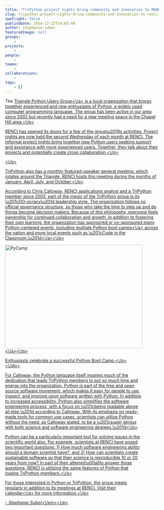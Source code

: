 ```yaml
---
title: "TriPython project nights bring community and innovation to RENCI after hours"
slug: tripython-project-nights-bring-community-and-innovation-to-renci-after-hours
spotlight: false
publishDate: 2014-12-22T14:03:40
author: stephanie-suber
featuredImage: null
groups:
    - 
projects:
    - 
people:
    - 
teams: 
    - 
collaborations:
    - 
tags:
    - []
---
```

<p>The <a href="http:\/\/tripython.org\/" target="_blank">Triangle Python Users Group<\/a> is a local organization that brings together experienced and new enthusiasts of Python, a widely used computer programming language. The group has been active in our area since 2002 but recently had a need for a new meeting space in the Chapel Hill area.<\/p>
<p>RENCI has opened its doors for a few of the group\u2019s activities. Project nights are now held the second Wednesday of each month at RENCI. The informal project nights bring together new Python users seeking support and assistance with more experienced users. Together, they talk about their projects and potentially create cross collaboration.<\/p>
<p><!--more--><\/p>
<p>TriPython also has a monthly featured-speaker general meeting, which rotates around the Triangle. RENCI hosts this meeting during the months of January, April, July, and October.<\/p>
<p>According to Chris Calloway, RENCI applications analyst and a TriPython member since 2003, part of the magic of the TriPython group is its \u201cDO-ocracy\u201d leadership style. The organization follows no official governance structure, so those who take the time to step up and do things become decision makers. Because of this philosophy, everyone feels ownership for continued collaboration and growth. In addition to fostering their own learning, the organization has sponsored or co-sponsored many Python-centered events, including multiple <a href="http:\/\/tripython.org\/boot-camp\/" target="_blank">Python boot camps<\/a> across the nation and more local events such as <a href="http:\/\/tripython.org\/gallery\/code-in-the-classroom-aug-2014\/" target="_blank">\u201cCode in the Classroom.\u201d<\/a><\/p>
<div id="attachment_14201" class="wp-caption alignright" style="width: 450px"><a href="http:\/\/renci.org\/wp-content\/uploads\/2014\/12\/large-2.jpeg"  rel="lightbox[roadtrip]"><img class="wp-image-14201" src="http:\/\/renci.org\/wp-content\/uploads\/2014\/12\/large-2-640x480.jpeg" alt="PyCamp" width="450" height="338" srcset="https:\/\/renci.org\/wp-content\/uploads\/2014\/12\/large-2-640x480.jpeg 640w, https:\/\/renci.org\/wp-content\/uploads\/2014\/12\/large-2-300x225.jpeg 300w, https:\/\/renci.org\/wp-content\/uploads\/2014\/12\/large-2.jpeg 768w" sizes="(max-width: 450px) 100vw, 450px" \/><\/a><\/p>
<p class="wp-caption-text">Enthusiasts celebrate a successful Python Boot Camp.<\/p>
<\/div>
<p>For Calloway, the Python language itself inspires much of the dedication that leads TriPython members to put so much time and energy into the organization. Python is part of the free and open source software movement, which makes it easy for people to use, inspect, and improve upon software written with Python. In addition to increased accessibility, Python also simplifies the software engineering process, with a focus on \u201cbeing readable above all else,\u201d according to Calloway. With its emphasis on ready-made tools for common use cases, scientists can utilize Python without the need, as Calloway stated, to be a \u201csuper genius with both science and software engineering degrees.\u201d<\/p>
<p>Python can be a particularly important tool for solving issues in the scientific world also. For example, scientists at RENCI have posed two important questions: 1) How much software engineering ability should a domain scientist have?; and 2) How can scientists create sustainable software so that their science is reproducible 10 or 20 years from now? In part of their attempt\u00a0to answer those questions, RENCI is utilizing the same features of Python that inspire TriPython members.<\/p>
<p>For those interested in Python or TriPython, the group meets regularly in addition to its meetings at RENCI. Visit their <a href="http:\/\/tripython.org\/events" target="_blank">calendar<\/a> for more information.<\/p>
<p><em>&#8211; Stephanie Suber<\/em><\/p>
<!-- AddThis Advanced Settings generic via filter on the_content --><!-- AddThis Share Buttons generic via filter on the_content -->
